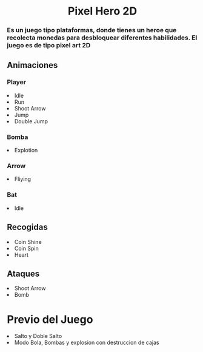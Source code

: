 <h1 align="center">Pixel Hero 2D</h1>
<h3>Es un juego tipo plataformas, donde tienes un heroe que recolecta monedas para desbloquear diferentes habilidades. El juego es de tipo pixel art 2D</h3>
<h2 b></b>Animaciones</h2 b>
<h3>Player</h3>
<li>Idle</li>
<li>Run</li>
<li>Shoot Arrow</li>
<li>Jump</li>
<li>Double Jump</li>
<h3>Bomba</h3>
<li>Explotion</li>
<h3>Arrow</h3>
<li>Fliying</li>
<h3>Bat</h3>
<li>Idle</li>
<h2 b></b>Recogidas</h2>
<li>Coin Shine</li>
<li>Coin Spin</li>
<li>Heart</li>
<h2 b></b>Ataques</h2>
<li>Shoot Arrow</li>
<li>Bomb</li>
<h1>Previo del Juego</h1>
<li>Salto y Doble Salto</li>
<li>Modo Bola, Bombas y explosion con destruccion de cajas</li>
